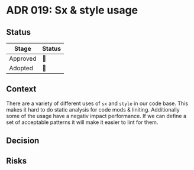 # ADR 019: Sx & style usage
## Status

| Stage    | Status |
| -------- | ------ |
| Approved | 🚧     |
| Adopted  | 🚧     |

## Context

There are a variety of different uses of `sx` and `style` in our code base. This makes it hard to do static analysis for code mods & liniting. Additionally some of the usage have a negativ impact performance. 
If we can define a set of acceptable patterns it will make it easier to lint for them.

## Decision

## Risks


